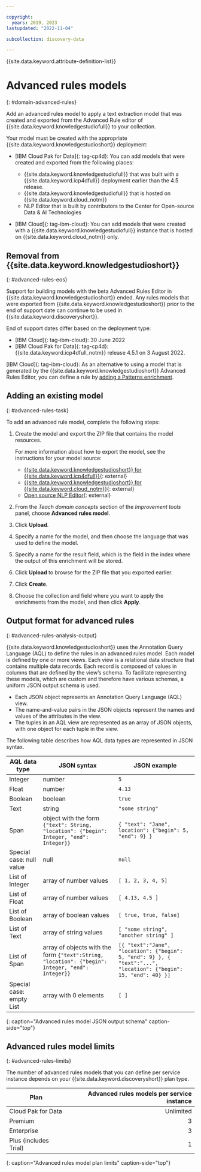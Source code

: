 ```yaml
---

copyright:
  years: 2019, 2023
lastupdated: "2022-11-04"

subcollection: discovery-data

---
```


{{site.data.keyword.attribute-definition-list}}

# Advanced rules models
{: #domain-advanced-rules}

Add an advanced rules model to apply a text extraction model that was created and exported from the Advanced Rule editor of {{site.data.keyword.knowledgestudiofull}} to your collection.

Your model must be created with the appropriate {{site.data.keyword.knowledgestudioshort}} deployment:

-   [IBM Cloud Pak for Data]{: tag-cp4d}: You can add models that were created and exported from the following places:

    -   {{site.data.keyword.knowledgestudiofull}} that was built with a {{site.data.keyword.icp4dfull}} deployment earlier than the 4.5 release.
    -   {{site.data.keyword.knowledgestudiofull}} that is hosted on {{site.data.keyword.cloud_notm}}
    -   NLP Editor that is built by contributors to the Center for Open-source Data & AI Technologies

-   [IBM Cloud]{: tag-ibm-cloud}: You can add models that were created with a {{site.data.keyword.knowledgestudiofull}} instance that is hosted on {{site.data.keyword.cloud_notm}} only.

## Removal from {{site.data.keyword.knowledgestudioshort}}
{: #advanced-rules-eos}

Support for building models with the beta Advanced Rules Editor in {{site.data.keyword.knowledgestudioshort}} ended. Any rules models that were exported from {{site.data.keyword.knowledgestudioshort}} prior to the end of support date can continue to be used in {{site.data.keyword.discoveryshort}}. 

End of support dates differ based on the deployment type:

-   [IBM Cloud]{: tag-ibm-cloud}: 30 June 2022
-   [IBM Cloud Pak for Data]{: tag-cp4d}: {{site.data.keyword.icp4dfull_notm}} release 4.5.1 on 3 August 2022.

[IBM Cloud]{: tag-ibm-cloud}: As an alternative to using a model that is generated by the {{site.data.keyword.knowledgestudioshort}} Advanced Rules Editor, you can define a rule by [adding a Patterns enrichment](/docs/discovery-data?topic=discovery-data-domain-pattern).

## Adding an existing model
{: #advanced-rules-task}

To add an advanced rule model, complete the following steps:

1.  Create the model and export the ZIP file that contains the model resources. 

    For more information about how to export the model, see the instructions for your model source:

    -   [{{site.data.keyword.knowledgestudioshort}} for {{site.data.keyword.icp4dfull}}](/docs/watson-knowledge-studio-data?topic=watson-knowledge-studio-data-create-advanced-rules-model){: external}
    -   [{{site.data.keyword.knowledgestudioshort}} for {{site.data.keyword.cloud_notm}}](/docs/watson-knowledge-studio?topic=watson-knowledge-studio-create-advanced-rules-model){: external}
    -   [Open source NLP Editor](https://github.com/CODAIT/nlp-editor){: external}

1.  From the *Teach domain concepts* section of the *Improvement tools* panel, choose **Advanced rules model**.
1.  Click **Upload**.
1.  Specify a name for the model, and then choose the language that was used to define the model.
1.  Specify a name for the result field, which is the field in the index where the output of this enrichment will be stored.
1.  Click **Upload** to browse for the ZIP file that you exported earlier.
1.  Click **Create**.
1.  Choose the collection and field where you want to apply the enrichments from the model, and then click **Apply**.

## Output format for advanced rules
{: #advanced-rules-analysis-output}

{{site.data.keyword.knowledgestudioshort}} uses the Annotation Query Language (AQL) to define the rules in an advanced rules model. Each model is defined by one or more views. Each view is a relational data structure that contains multiple data records. Each record is composed of values in columns that are defined by the view’s schema. To facilitate representing these models, which are custom and therefore have various schemas, a uniform JSON output schema is used.

-   Each JSON object represents an Annotation Query Language (AQL) view.
-   The name-and-value pairs in the JSON objects represent the names and values of the attributes in the view.
-   The tuples in an AQL view are represented as an array of JSON objects, with one object for each tuple in the view.

The following table describes how AQL data types are represented in JSON syntax.

| AQL data type | JSON syntax | JSON example |
|---------------|-------------|--------------|
| Integer | number | `5` |
| Float | number | `4.13` |
| Boolean | boolean | `true` |
| Text | string | `"some string"` |
| Span | object with the form `{"text": String, "location": {"begin": Integer, "end": Integer}}` | `{ "text": "Jane", location": {"begin": 5, "end": 9} }` |
| Special case: null value | null | `null` |
| List of Integer| array of number values | `[ 1, 2, 3, 4, 5]` |
| List of Float| array of number values |  `[ 4.13, 4.5 ]` |
| List of Boolean | array of boolean values |  `[ true, true, false]` |
| List of Text | array of string values |  `[ "some string", "another string" ]` |
| List of Span  | array of objects with the form `{"text":String, "location": {"begin": Integer, "end": Integer}}` | `[{ "text":"Jane", "location": {"begin": 5, "end": 9} }, { "text":"...", "location": {"begin": 15, "end": 40} }]` |
| Special case: empty List | array with 0 elements |  `[ ]` |
{: caption="Advanced rules model JSON output schema" caption-side="top"}

## Advanced rules model limits
{: #advanced-rules-limits}

The number of advanced rules models that you can define per service instance depends on your {{site.data.keyword.discoveryshort}} plan type.

| Plan | Advanced rules models per service instance |
|--------------|--------------------------------:|
| Cloud Pak for Data  |                Unlimited |
| Premium  |                      3 |
| Enterprise |                                3 |
| Plus (includes Trial) |                     1 |
{: caption="Advanced rules model plan limits" caption-side="top"}

